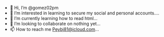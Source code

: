- 👋 Hi, I’m @gomez02pm
- 👀 I’m interested in learning to secure my social and personal accounts....
- 🌱 I’m currently learning how to read html...
- 💞️ I’m looking to collaborate on nothing yet...
- 📫 How to reach me Peybj81@icloud.com...

<!---
gomez02pm/gomez02pm is a ✨ special ✨ repository because its `README.md` (this file) appears on your GitHub profile.
You can click the Preview link to take a look at your changes.
--->
